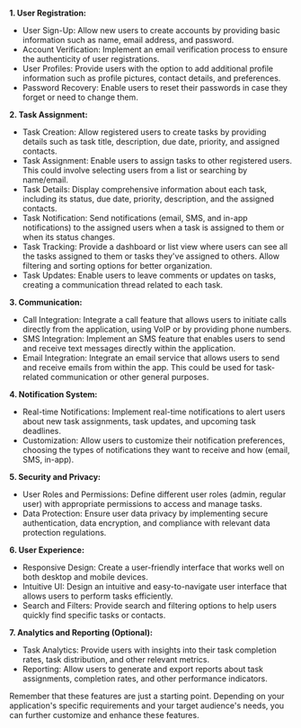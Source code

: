 **1. User Registration:**
- User Sign-Up: Allow new users to create accounts by providing basic information such as name, email address, and password.
- Account Verification: Implement an email verification process to ensure the authenticity of user registrations.
- User Profiles: Provide users with the option to add additional profile information such as profile pictures, contact details, and preferences.
- Password Recovery: Enable users to reset their passwords in case they forget or need to change them.

**2. Task Assignment:**
- Task Creation: Allow registered users to create tasks by providing details such as task title, description, due date, priority, and assigned contacts.
- Task Assignment: Enable users to assign tasks to other registered users. This could involve selecting users from a list or searching by name/email.
- Task Details: Display comprehensive information about each task, including its status, due date, priority, description, and the assigned contacts.
- Task Notification: Send notifications (email, SMS, and in-app notifications) to the assigned users when a task is assigned to them or when its status changes.
- Task Tracking: Provide a dashboard or list view where users can see all the tasks assigned to them or tasks they've assigned to others. Allow filtering and sorting options for better organization.
- Task Updates: Enable users to leave comments or updates on tasks, creating a communication thread related to each task.

**3. Communication:**
- Call Integration: Integrate a call feature that allows users to initiate calls directly from the application, using VoIP or by providing phone numbers.
- SMS Integration: Implement an SMS feature that enables users to send and receive text messages directly within the application.
- Email Integration: Integrate an email service that allows users to send and receive emails from within the app. This could be used for task-related communication or other general purposes.

**4. Notification System:**
- Real-time Notifications: Implement real-time notifications to alert users about new task assignments, task updates, and upcoming task deadlines.
- Customization: Allow users to customize their notification preferences, choosing the types of notifications they want to receive and how (email, SMS, in-app).

**5. Security and Privacy:**
- User Roles and Permissions: Define different user roles (admin, regular user) with appropriate permissions to access and manage tasks.
- Data Protection: Ensure user data privacy by implementing secure authentication, data encryption, and compliance with relevant data protection regulations.

**6. User Experience:**
- Responsive Design: Create a user-friendly interface that works well on both desktop and mobile devices.
- Intuitive UI: Design an intuitive and easy-to-navigate user interface that allows users to perform tasks efficiently.
- Search and Filters: Provide search and filtering options to help users quickly find specific tasks or contacts.

**7. Analytics and Reporting (Optional):**
- Task Analytics: Provide users with insights into their task completion rates, task distribution, and other relevant metrics.
- Reporting: Allow users to generate and export reports about task assignments, completion rates, and other performance indicators.

Remember that these features are just a starting point. Depending on your application's specific requirements and your target audience's needs, you can further customize and enhance these features.
